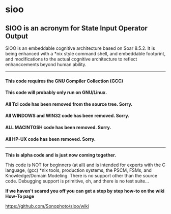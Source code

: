 # sioo

## SIOO is an acronym for State Input Operator Output

SIOO is an embeddable cognitive architecture based on Soar 8.5.2. It is being enhanced with a *nix style command shell, and embeddable footprint, and modifications to the actual cognitive architecture to reflect enhanccements beyond human ability.

***

#### This code requires the GNU Compiler Collection (GCC)
#### This code will probably only run on GNU/Linux.
#### All Tcl code has been removed from the source tree. Sorry.
#### All WINDOWS and WIN32 code has been removed. Sorry.
#### ALL MACINTOSH code has been removed. Sorry.
#### All HP-UX code has been removed. Sorry.

***

**This is alpha code and is just now coming together.**

This code is NOT for beginners (at all) and is intended for experts with the C language, (gcc) *nix tools, production systems, the PSCM, FSMs, and Knowledge/Domain Modeling. There is no support other than the source code. Debugging support is primitive, oh, and there is no test suite...

**If we haven't scared you off you can get a step by step how-to on the wiki How-To page**

https://github.com/Sonophoto/sioo/wiki
